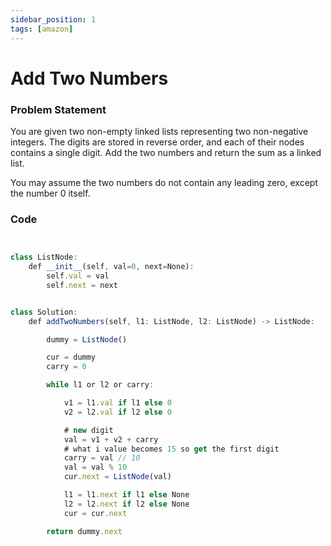 ```yaml
---
sidebar_position: 1
tags: [amazon]
---
```


# Add Two Numbers

### Problem Statement

You are given two non-empty linked lists representing two non-negative integers.
The digits are stored in reverse order, and each of their nodes contains a single digit.
Add the two numbers and return the sum as a linked list.

You may assume the two numbers do not contain any leading zero, except the number 0 itself.

### Code

```jsx title="Python Code"


class ListNode:
    def __init__(self, val=0, next=None):
        self.val = val
        self.next = next


class Solution:
    def addTwoNumbers(self, l1: ListNode, l2: ListNode) -> ListNode:

        dummy = ListNode()

        cur = dummy
        carry = 0

        while l1 or l2 or carry:

            v1 = l1.val if l1 else 0
            v2 = l2.val if l2 else 0

            # new digit
            val = v1 + v2 + carry
            # what i value becomes 15 so get the first digit
            carry = val // 10
            val = val % 10
            cur.next = ListNode(val)

            l1 = l1.next if l1 else None
            l2 = l2.next if l2 else None
            cur = cur.next

        return dummy.next
```
